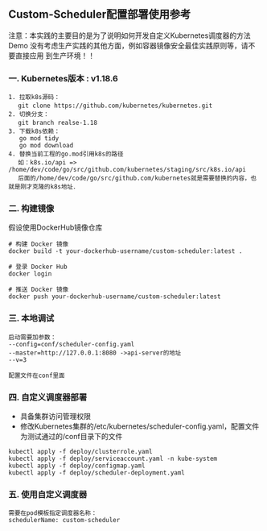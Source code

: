 ## Custom-Scheduler配置部署使用参考

注意：本实践的主要目的是为了说明如何开发自定义Kubernetes调度器的方法Demo
没有考虑生产实践的其他方面，例如容器镜像安全最佳实践原则等，请不要直接应用
到生产环境！！

### 一. Kubernetes版本 : v1.18.6
```
1. 拉取k8s源码：
　 git clone https://github.com/kubernetes/kubernetes.git
2. 切换分支：
　 git branch realse-1.18
3. 下载k8s依赖：
   go mod tidy
   go mod download
4. 替换当前工程的go.mod引用k8s的路径
　 如：k8s.io/api => /home/dev/code/go/src/github.com/kubernetes/staging/src/k8s.io/api
　 后面的/home/dev/code/go/src/github.com/kubernetes就是需要替换的内容，也就是刚才克隆的k8s地址．
```

### 二. 构建镜像
假设使用DockerHub镜像仓库
```
# 构建 Docker 镜像
docker build -t your-dockerhub-username/custom-scheduler:latest .

# 登录 Docker Hub
docker login

# 推送 Docker 镜像
docker push your-dockerhub-username/custom-scheduler:latest

```
### 三. 本地调试
```
启动需要加参数：
--config=conf/scheduler-config.yaml
--master=http://127.0.0.1:8080 ->api-server的地址
--v=3

配置文件在conf里面
```

### 四. 自定义调度器部署
- 具备集群访问管理权限
- 修改Kubernetes集群的/etc/kubernetes/scheduler-config.yaml，配置文件为测试通过的/conf目录下的文件
```
kubectl apply -f deploy/clusterrole.yaml
kubectl apply -f deploy/serviceaccount.yaml -n kube-system
kubectl apply -f deploy/configmap.yaml
kubectl apply -f deploy/scheduler-deployment.yaml
```
### 五. 使用自定义调度器
```
需要在pod模板指定调度器名称：
schedulerName: custom-scheduler
```